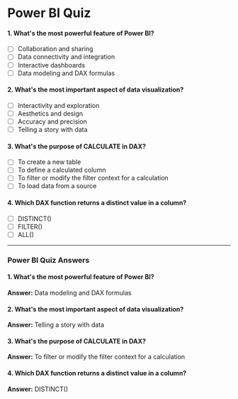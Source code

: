 # Power BI Quiz  

#### 1. What's the most powerful feature of Power BI?
- [ ] Collaboration and sharing  
- [ ] Data connectivity and integration  
- [ ] Interactive dashboards  
- [ ] Data modeling and DAX formulas  

#### 2. What's the most important aspect of data visualization?
- [ ] Interactivity and exploration  
- [ ] Aesthetics and design  
- [ ] Accuracy and precision  
- [ ] Telling a story with data  

#### 3. What's the purpose of CALCULATE in DAX?
- [ ] To create a new table  
- [ ] To define a calculated column  
- [ ] To filter or modify the filter context for a calculation  
- [ ] To load data from a source  

#### 4. Which DAX function returns a distinct value in a column?
- [ ] DISTINCT()  
- [ ] FILTER()  
- [ ] ALL()  

---

### Power BI Quiz Answers

#### 1. What's the most powerful feature of Power BI?
**Answer:** Data modeling and DAX formulas

#### 2. What's the most important aspect of data visualization?
**Answer:** Telling a story with data

#### 3. What's the purpose of CALCULATE in DAX?
**Answer:** To filter or modify the filter context for a calculation

#### 4. Which DAX function returns a distinct value in a column?
**Answer:** DISTINCT()

